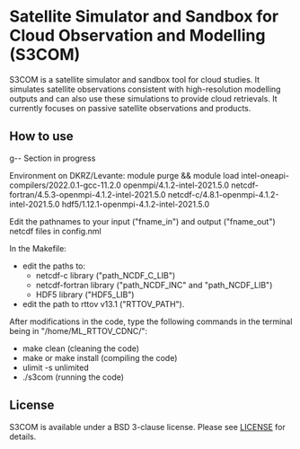 Satellite Simulator and Sandbox for Cloud Observation and Modelling (S3COM)
================================================================================

S3COM is a satellite simulator and sandbox tool for cloud studies. It simulates satellite observations consistent with high-resolution modelling outputs and can also use these simulations to provide cloud retrievals. It currently focuses on passive satellite observations and products. 

How to use
--------------------------------------------------------------------------------

g-- Section in progress

Environment on DKRZ/Levante:
module purge && module load intel-oneapi-compilers/2022.0.1-gcc-11.2.0 openmpi/4.1.2-intel-2021.5.0 netcdf-fortran/4.5.3-openmpi-4.1.2-intel-2021.5.0 netcdf-c/4.8.1-openmpi-4.1.2-intel-2021.5.0 hdf5/1.12.1-openmpi-4.1.2-intel-2021.5.0

Edit the pathnames to your input ("fname_in") and output ("fname_out") netcdf files in config.nml

In the Makefile:
- edit the paths to:
   - netcdf-c library ("path_NCDF_C_LIB")
   - netcdf-fortran library ("path_NCDF_INC" and "path_NCDF_LIB")
   - HDF5 library ("HDF5_LIB")
- edit the path to rttov v13.1 ("RTTOV_PATH").

After modifications in the code, type the following commands in the terminal being in "/home/ML_RTTOV_CDNC/":
- make clean (cleaning the code)
- make or make install (compiling the code)
- ulimit -s unlimited
- ./s3com (running the code)

License
--------------------------------------------------------------------------------
S3COM is available under a BSD 3-clause license.
Please see [LICENSE](LICENSE) for details.
